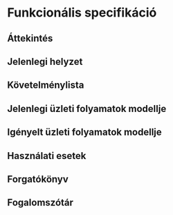 # Funkcionális specifikáció 

## Áttekintés

## Jelenlegi helyzet

## Követelménylista

## Jelenlegi üzleti folyamatok modellje

## Igényelt üzleti folyamatok modellje

## Használati esetek

## Forgatókönyv

## Fogalomszótár